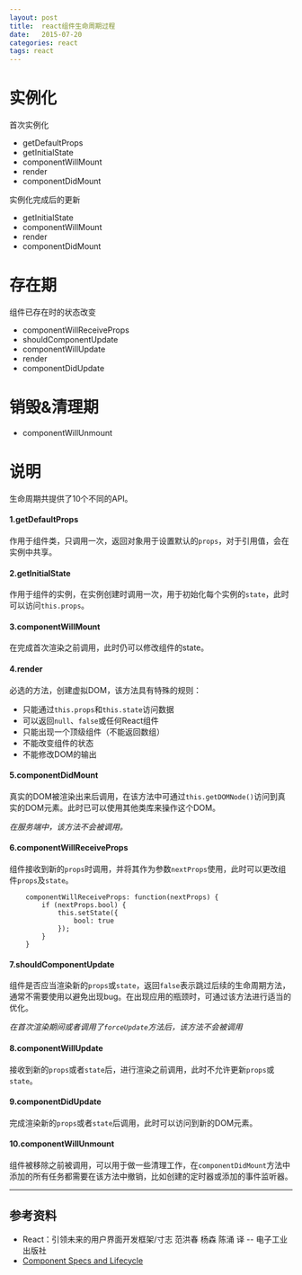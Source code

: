 ```yaml
---
layout: post
title:  react组件生命周期过程
date:   2015-07-20
categories: react
tags: react
---
```


# 实例化

首次实例化

- getDefaultProps
- getInitialState
- componentWillMount
- render
- componentDidMount

实例化完成后的更新

- getInitialState
- componentWillMount
- render
- componentDidMount

# 存在期

组件已存在时的状态改变

- componentWillReceiveProps
- shouldComponentUpdate
- componentWillUpdate
- render
- componentDidUpdate

# 销毁&清理期

- componentWillUnmount

# 说明

生命周期共提供了10个不同的API。

#### 1.getDefaultProps

作用于组件类，只调用一次，返回对象用于设置默认的`props`，对于引用值，会在实例中共享。

#### 2.getInitialState

作用于组件的实例，在实例创建时调用一次，用于初始化每个实例的`state`，此时可以访问`this.props`。

#### 3.componentWillMount

在完成首次渲染之前调用，此时仍可以修改组件的state。

#### 4.render

必选的方法，创建虚拟DOM，该方法具有特殊的规则：

- 只能通过`this.props`和`this.state`访问数据
- 可以返回`null`、`false`或任何React组件
- 只能出现一个顶级组件（不能返回数组）
- 不能改变组件的状态
- 不能修改DOM的输出

#### 5.componentDidMount

真实的DOM被渲染出来后调用，在该方法中可通过`this.getDOMNode()`访问到真实的DOM元素。此时已可以使用其他类库来操作这个DOM。

*在服务端中，该方法不会被调用。*

#### 6.componentWillReceiveProps

组件接收到新的`props`时调用，并将其作为参数`nextProps`使用，此时可以更改组件`props`及`state`。

        componentWillReceiveProps: function(nextProps) {
            if (nextProps.bool) {
                this.setState({
                    bool: true
                });
            }
        }

#### 7.shouldComponentUpdate

组件是否应当渲染新的`props`或`state`，返回`false`表示跳过后续的生命周期方法，通常不需要使用以避免出现bug。在出现应用的瓶颈时，可通过该方法进行适当的优化。

*在首次渲染期间或者调用了`forceUpdate`方法后，该方法不会被调用*

#### 8.componentWillUpdate

接收到新的`props`或者`state`后，进行渲染之前调用，此时不允许更新`props`或`state`。

#### 9.componentDidUpdate

完成渲染新的`props`或者`state`后调用，此时可以访问到新的DOM元素。

#### 10.componentWillUnmount

组件被移除之前被调用，可以用于做一些清理工作，在`componentDidMount`方法中添加的所有任务都需要在该方法中撤销，比如创建的定时器或添加的事件监听器。

- - -


## 参考资料
* React：引领未来的用户界面开发框架/寸志 范洪春 杨森 陈涌 译 -- 电子工业出版社
* [Component Specs and Lifecycle](https://facebook.github.io/react/docs/component-specs.html)